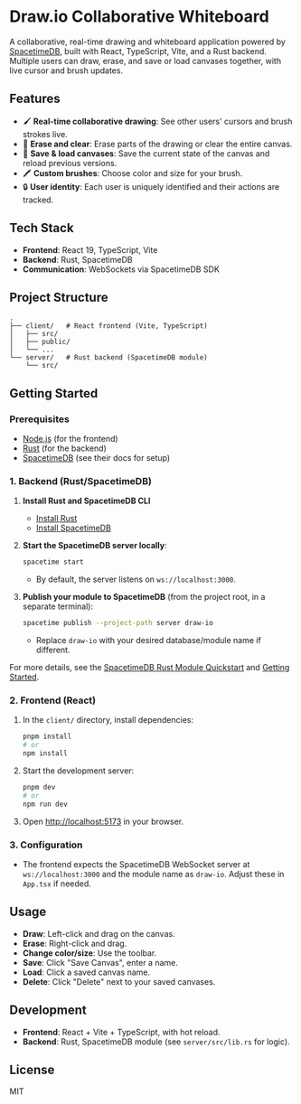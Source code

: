 # Draw.io Collaborative Whiteboard

A collaborative, real-time drawing and whiteboard application powered by [SpacetimeDB](https://spacetimedb.com/), built with React, TypeScript, Vite, and a Rust backend. Multiple users can draw, erase, and save or load canvases together, with live cursor and brush updates.

## Features

-   🖌️ **Real-time collaborative drawing**: See other users' cursors and brush strokes live.
-   🧹 **Erase and clear**: Erase parts of the drawing or clear the entire canvas.
-   💾 **Save & load canvases**: Save the current state of the canvas and reload previous versions.
-   🖍️ **Custom brushes**: Choose color and size for your brush.
-   🔒 **User identity**: Each user is uniquely identified and their actions are tracked.

## Tech Stack

-   **Frontend**: React 19, TypeScript, Vite
-   **Backend**: Rust, SpacetimeDB
-   **Communication**: WebSockets via SpacetimeDB SDK

## Project Structure

```
.
├── client/   # React frontend (Vite, TypeScript)
│   ├── src/
│   ├── public/
│   └── ...
└── server/   # Rust backend (SpacetimeDB module)
    └── src/
```

## Getting Started

### Prerequisites

-   [Node.js](https://nodejs.org/) (for the frontend)
-   [Rust](https://www.rust-lang.org/) (for the backend)
-   [SpacetimeDB](https://spacetimedb.com/) (see their docs for setup)

### 1. Backend (Rust/SpacetimeDB)

1. **Install Rust and SpacetimeDB CLI**

    - [Install Rust](https://www.rust-lang.org/tools/install)
    - [Install SpacetimeDB](https://spacetimedb.com/install)

2. **Start the SpacetimeDB server locally**:

    ```sh
    spacetime start
    ```

    - By default, the server listens on `ws://localhost:3000`.

3. **Publish your module to SpacetimeDB** (from the project root, in a separate terminal):
    ```sh
    spacetime publish --project-path server draw-io
    ```
    - Replace `draw-io` with your desired database/module name if different.

For more details, see the [SpacetimeDB Rust Module Quickstart](https://spacetimedb.com/docs/modules/rust/quickstart) and [Getting Started](https://spacetimedb.com/docs/getting-started).

### 2. Frontend (React)

1. In the `client/` directory, install dependencies:
    ```sh
    pnpm install
    # or
    npm install
    ```
2. Start the development server:
    ```sh
    pnpm dev
    # or
    npm run dev
    ```
3. Open [http://localhost:5173](http://localhost:5173) in your browser.

### 3. Configuration

-   The frontend expects the SpacetimeDB WebSocket server at `ws://localhost:3000` and the module name as `draw-io`. Adjust these in `App.tsx` if needed.

## Usage

-   **Draw**: Left-click and drag on the canvas.
-   **Erase**: Right-click and drag.
-   **Change color/size**: Use the toolbar.
-   **Save**: Click "Save Canvas", enter a name.
-   **Load**: Click a saved canvas name.
-   **Delete**: Click "Delete" next to your saved canvases.

## Development

-   **Frontend**: React + Vite + TypeScript, with hot reload.
-   **Backend**: Rust, SpacetimeDB module (see `server/src/lib.rs` for logic).

## License

MIT

